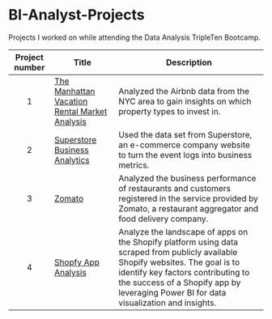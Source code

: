 # BI-Analyst-Projects
Projects I worked on while attending the Data Analysis TripleTen Bootcamp.


| Project number | Title | Description |
| :-----------: | ----------- |----------- |
| 1 | [The Manhattan Vacation Rental Market Analysis](https://github.com/Myschika/Manhattan-Vacation-Rental-Market-Analysis) | Analyzed the Airbnb data from the NYC area to gain insights on which property types to invest in. |
| 2 | [Superstore Business Analytics](https://github.com/Myschika/Superstore-Business-Analytics) | Used the data set from Superstore, an e-commerce company website to turn the event logs into business metrics. |
| 3 | [Zomato](https://github.com/Myschika/Zomato)| Analyzed the business performance of restaurants and customers registered in the service provided by Zomato, a restaurant aggregator and food delivery company. |
| 4 | [Shopfy App Analysis](https://github.com/Myschika/Zomato)| Analyze the landscape of apps on the Shopify platform using data scraped from publicly available Shopify websites. The goal is to identify key factors contributing to the success of a Shopify app by leveraging Power BI for data visualization and insights. |
